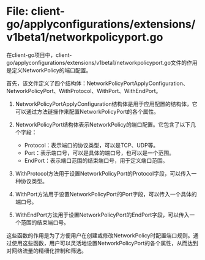 # File: client-go/applyconfigurations/extensions/v1beta1/networkpolicyport.go

在client-go项目中，client-go/applyconfigurations/extensions/v1beta1/networkpolicyport.go文件的作用是定义NetworkPolicy的端口配置。

首先，该文件定义了四个结构体：NetworkPolicyPortApplyConfiguration、NetworkPolicyPort、WithProtocol、WithPort、WithEndPort。

1. NetworkPolicyPortApplyConfiguration结构体是用于应用配置的结构体，它可以通过方法链操作来配置NetworkPolicyPort的各个属性。

2. NetworkPolicyPort结构体表示NetworkPolicy的端口配置。它包含了以下几个字段：
   - Protocol：表示端口的协议类型，可以是TCP、UDP等。
   - Port：表示端口号，可以是具体的端口号，也可以是一个范围。
   - EndPort：表示端口范围的结束端口号，用于定义端口范围。

3. WithProtocol方法用于设置NetworkPolicyPort的Protocol字段，可以传入一种协议类型。

4. WithPort方法用于设置NetworkPolicyPort的Port字段，可以传入一个具体的端口号。

5. WithEndPort方法用于设置NetworkPolicyPort的EndPort字段，可以传入一个范围的结束端口号。

这些函数的作用是为了方便用户在创建或修改NetworkPolicy时配置端口规则。通过使用这些函数，用户可以灵活地设置NetworkPolicyPort的各个属性，从而达到对网络流量的精细化控制和筛选。

